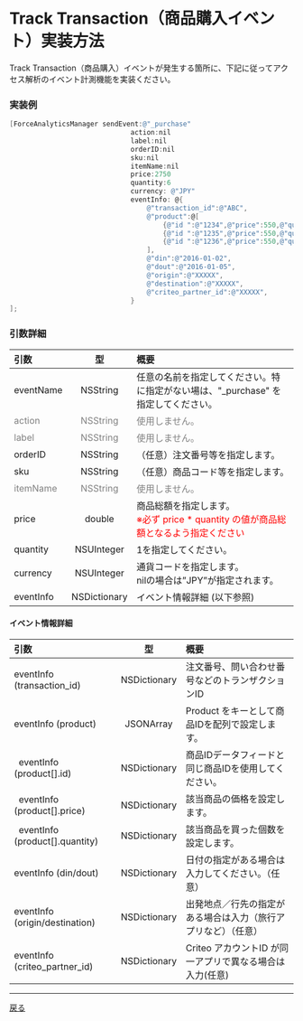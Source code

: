 # Track Transaction（商品購入イベント）実装方法

Track Transaction（商品購入）イベントが発生する箇所に、下記に従ってアクセス解析のイベント計測機能を実装ください。

### 実装例

```objective-c
[ForceAnalyticsManager sendEvent:@"_purchase"
                              action:nil
                              label:nil
                              orderID:nil
                              sku:nil
                              itemName:nil
                              price:2750
                              quantity:6
                              currency: @"JPY"
                              eventInfo: @{
                                  @"transaction_id":@"ABC",
                                  @"product":@[
                                      {@"id ":@"1234",@"price":550,@"quantity":@1},
                                      {@"id ":@"1235",@"price":550,@"quantity":@2},
                                      {@"id ":@"1236",@"price":550,@"quantity":@2}
                                  ],
                                  @"din":@"2016-01-02",
                                  @"dout":@"2016-01-05",
                                  @"origin":@"XXXXX",
                                  @"destination":@"XXXXX",
                                  @"criteo_partner_id":@"XXXXX",
                              }
];
```

### 引数詳細

| 引数 | 型 | 概要 |
|:----------|:-----------:|:------------|
|eventName|NSString|任意の名前を指定してください。特に指定がない場は、"_purchase" を指定してください。|
|<span style="color:grey">action|<span style="color:grey">NSString|<span style="color:grey">使用しません。|
|<span style="color:grey">label|<span style="color:grey">NSString|<span style="color:grey">使用しません。|
|orderID|NSString|（任意）注⽂番号等を指定します。|
|sku|NSString|（任意）商品コード等を指定します。|
|<span style="color:grey">itemName|<span style="color:grey">NSString|<span style="color:grey">使用しません。|
|price|double|商品総額を指定します。<br><span style="color:red">※必ず price * quantity の値が商品総額となるよう指定ください|
|quantity|NSUInteger|1を指定してください。|
|currency|NSUInteger|通貨コードを指定します。<br>nilの場合は”JPY”が指定されます。|
|eventInfo|NSDictionary|イベント情報詳細 (以下参照)|

#### イベント情報詳細

| 引数 | 型 | 概要 |
|:----------|:-----------:|:------------|
|eventInfo (transaction_id)|NSDictionary|注文番号、問い合わせ番号などのトランザクションID|
|eventInfo (product)|JSONArray|Product をキーとして商品IDを配列で設定します。
|&nbsp;&nbsp;eventInfo (product[].id)|NSDictionary|商品IDデータフィードと同じ商品IDを使用してください。|
|&nbsp;&nbsp;eventInfo (product[].price)|NSDictionary|該当商品の価格を設定します。|
|&nbsp;&nbsp;eventInfo (product[].quantity)|NSDictionary|該当商品を買った個数を設定します。|
|eventInfo (din/dout)|NSDictionary|⽇付の指定がある場合は⼊⼒してください。（任意）|
|eventInfo (origin/destination)|NSDictionary|出発地点／行先の指定がある場合は入力（旅行アプリなど）（任意）|
|eventInfo (criteo_partner_id)|NSDictionary|Criteo アカウントID が同⼀アプリで異なる場合は⼊⼒(任意)<br>


---
[戻る](/lang/ja/doc/fox_engagement/README.md)
